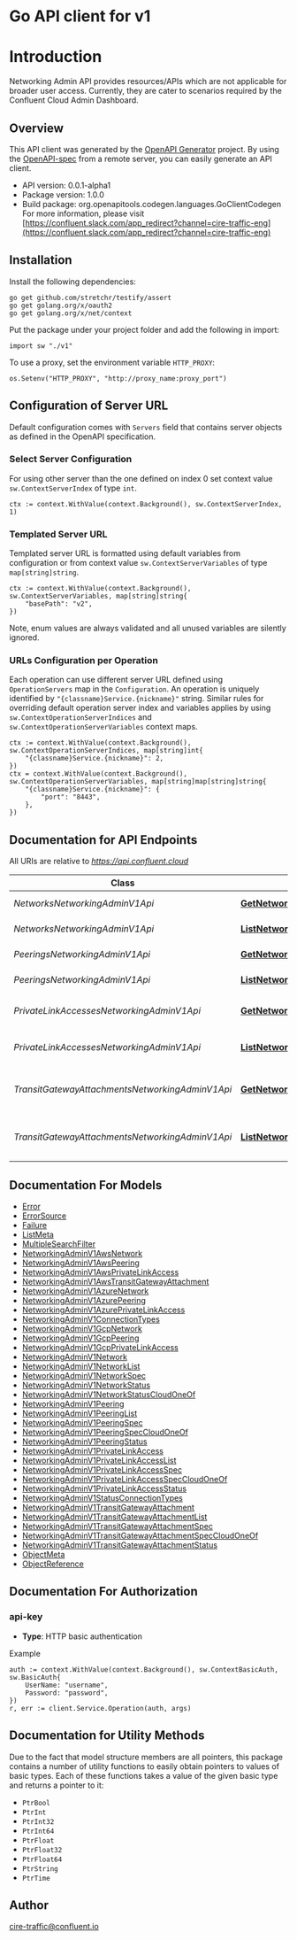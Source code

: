 # Go API client for v1

# Introduction

Networking Admin API provides resources/APIs which are not applicable for broader user access.
Currently, they are cater to scenarios required by the Confluent Cloud Admin Dashboard.


## Overview
This API client was generated by the [OpenAPI Generator](https://openapi-generator.tech) project.  By using the [OpenAPI-spec](https://www.openapis.org/) from a remote server, you can easily generate an API client.

- API version: 0.0.1-alpha1
- Package version: 1.0.0
- Build package: org.openapitools.codegen.languages.GoClientCodegen
For more information, please visit [https://confluent.slack.com/app_redirect?channel=cire-traffic-eng](https://confluent.slack.com/app_redirect?channel=cire-traffic-eng)

## Installation

Install the following dependencies:

```shell
go get github.com/stretchr/testify/assert
go get golang.org/x/oauth2
go get golang.org/x/net/context
```

Put the package under your project folder and add the following in import:

```golang
import sw "./v1"
```

To use a proxy, set the environment variable `HTTP_PROXY`:

```golang
os.Setenv("HTTP_PROXY", "http://proxy_name:proxy_port")
```

## Configuration of Server URL

Default configuration comes with `Servers` field that contains server objects as defined in the OpenAPI specification.

### Select Server Configuration

For using other server than the one defined on index 0 set context value `sw.ContextServerIndex` of type `int`.

```golang
ctx := context.WithValue(context.Background(), sw.ContextServerIndex, 1)
```

### Templated Server URL

Templated server URL is formatted using default variables from configuration or from context value `sw.ContextServerVariables` of type `map[string]string`.

```golang
ctx := context.WithValue(context.Background(), sw.ContextServerVariables, map[string]string{
	"basePath": "v2",
})
```

Note, enum values are always validated and all unused variables are silently ignored.

### URLs Configuration per Operation

Each operation can use different server URL defined using `OperationServers` map in the `Configuration`.
An operation is uniquely identified by `"{classname}Service.{nickname}"` string.
Similar rules for overriding default operation server index and variables applies by using `sw.ContextOperationServerIndices` and `sw.ContextOperationServerVariables` context maps.

```
ctx := context.WithValue(context.Background(), sw.ContextOperationServerIndices, map[string]int{
	"{classname}Service.{nickname}": 2,
})
ctx = context.WithValue(context.Background(), sw.ContextOperationServerVariables, map[string]map[string]string{
	"{classname}Service.{nickname}": {
		"port": "8443",
	},
})
```

## Documentation for API Endpoints

All URIs are relative to *https://api.confluent.cloud*

Class | Method | HTTP request | Description
------------ | ------------- | ------------- | -------------
*NetworksNetworkingAdminV1Api* | [**GetNetworkingAdminV1Network**](docs/NetworksNetworkingAdminV1Api.md#getnetworkingadminv1network) | **Get** /networking-admin/v1/networks/{id} | Read a Network
*NetworksNetworkingAdminV1Api* | [**ListNetworkingAdminV1Networks**](docs/NetworksNetworkingAdminV1Api.md#listnetworkingadminv1networks) | **Get** /networking-admin/v1/networks | List of Networks
*PeeringsNetworkingAdminV1Api* | [**GetNetworkingAdminV1Peering**](docs/PeeringsNetworkingAdminV1Api.md#getnetworkingadminv1peering) | **Get** /networking-admin/v1/peerings/{id} | Read a Peering
*PeeringsNetworkingAdminV1Api* | [**ListNetworkingAdminV1Peerings**](docs/PeeringsNetworkingAdminV1Api.md#listnetworkingadminv1peerings) | **Get** /networking-admin/v1/peerings | List of Peerings
*PrivateLinkAccessesNetworkingAdminV1Api* | [**GetNetworkingAdminV1PrivateLinkAccess**](docs/PrivateLinkAccessesNetworkingAdminV1Api.md#getnetworkingadminv1privatelinkaccess) | **Get** /networking-admin/v1/private-link-accesses/{id} | Read a Private Link Access
*PrivateLinkAccessesNetworkingAdminV1Api* | [**ListNetworkingAdminV1PrivateLinkAccesses**](docs/PrivateLinkAccessesNetworkingAdminV1Api.md#listnetworkingadminv1privatelinkaccesses) | **Get** /networking-admin/v1/private-link-accesses | List of Private Link Accesses
*TransitGatewayAttachmentsNetworkingAdminV1Api* | [**GetNetworkingAdminV1TransitGatewayAttachment**](docs/TransitGatewayAttachmentsNetworkingAdminV1Api.md#getnetworkingadminv1transitgatewayattachment) | **Get** /networking-admin/v1/transit-gateway-attachments/{id} | Read a Transit Gateway Attachment
*TransitGatewayAttachmentsNetworkingAdminV1Api* | [**ListNetworkingAdminV1TransitGatewayAttachments**](docs/TransitGatewayAttachmentsNetworkingAdminV1Api.md#listnetworkingadminv1transitgatewayattachments) | **Get** /networking-admin/v1/transit-gateway-attachments | List of Transit Gateway Attachments


## Documentation For Models

 - [Error](docs/Error.md)
 - [ErrorSource](docs/ErrorSource.md)
 - [Failure](docs/Failure.md)
 - [ListMeta](docs/ListMeta.md)
 - [MultipleSearchFilter](docs/MultipleSearchFilter.md)
 - [NetworkingAdminV1AwsNetwork](docs/NetworkingAdminV1AwsNetwork.md)
 - [NetworkingAdminV1AwsPeering](docs/NetworkingAdminV1AwsPeering.md)
 - [NetworkingAdminV1AwsPrivateLinkAccess](docs/NetworkingAdminV1AwsPrivateLinkAccess.md)
 - [NetworkingAdminV1AwsTransitGatewayAttachment](docs/NetworkingAdminV1AwsTransitGatewayAttachment.md)
 - [NetworkingAdminV1AzureNetwork](docs/NetworkingAdminV1AzureNetwork.md)
 - [NetworkingAdminV1AzurePeering](docs/NetworkingAdminV1AzurePeering.md)
 - [NetworkingAdminV1AzurePrivateLinkAccess](docs/NetworkingAdminV1AzurePrivateLinkAccess.md)
 - [NetworkingAdminV1ConnectionTypes](docs/NetworkingAdminV1ConnectionTypes.md)
 - [NetworkingAdminV1GcpNetwork](docs/NetworkingAdminV1GcpNetwork.md)
 - [NetworkingAdminV1GcpPeering](docs/NetworkingAdminV1GcpPeering.md)
 - [NetworkingAdminV1GcpPrivateLinkAccess](docs/NetworkingAdminV1GcpPrivateLinkAccess.md)
 - [NetworkingAdminV1Network](docs/NetworkingAdminV1Network.md)
 - [NetworkingAdminV1NetworkList](docs/NetworkingAdminV1NetworkList.md)
 - [NetworkingAdminV1NetworkSpec](docs/NetworkingAdminV1NetworkSpec.md)
 - [NetworkingAdminV1NetworkStatus](docs/NetworkingAdminV1NetworkStatus.md)
 - [NetworkingAdminV1NetworkStatusCloudOneOf](docs/NetworkingAdminV1NetworkStatusCloudOneOf.md)
 - [NetworkingAdminV1Peering](docs/NetworkingAdminV1Peering.md)
 - [NetworkingAdminV1PeeringList](docs/NetworkingAdminV1PeeringList.md)
 - [NetworkingAdminV1PeeringSpec](docs/NetworkingAdminV1PeeringSpec.md)
 - [NetworkingAdminV1PeeringSpecCloudOneOf](docs/NetworkingAdminV1PeeringSpecCloudOneOf.md)
 - [NetworkingAdminV1PeeringStatus](docs/NetworkingAdminV1PeeringStatus.md)
 - [NetworkingAdminV1PrivateLinkAccess](docs/NetworkingAdminV1PrivateLinkAccess.md)
 - [NetworkingAdminV1PrivateLinkAccessList](docs/NetworkingAdminV1PrivateLinkAccessList.md)
 - [NetworkingAdminV1PrivateLinkAccessSpec](docs/NetworkingAdminV1PrivateLinkAccessSpec.md)
 - [NetworkingAdminV1PrivateLinkAccessSpecCloudOneOf](docs/NetworkingAdminV1PrivateLinkAccessSpecCloudOneOf.md)
 - [NetworkingAdminV1PrivateLinkAccessStatus](docs/NetworkingAdminV1PrivateLinkAccessStatus.md)
 - [NetworkingAdminV1StatusConnectionTypes](docs/NetworkingAdminV1StatusConnectionTypes.md)
 - [NetworkingAdminV1TransitGatewayAttachment](docs/NetworkingAdminV1TransitGatewayAttachment.md)
 - [NetworkingAdminV1TransitGatewayAttachmentList](docs/NetworkingAdminV1TransitGatewayAttachmentList.md)
 - [NetworkingAdminV1TransitGatewayAttachmentSpec](docs/NetworkingAdminV1TransitGatewayAttachmentSpec.md)
 - [NetworkingAdminV1TransitGatewayAttachmentSpecCloudOneOf](docs/NetworkingAdminV1TransitGatewayAttachmentSpecCloudOneOf.md)
 - [NetworkingAdminV1TransitGatewayAttachmentStatus](docs/NetworkingAdminV1TransitGatewayAttachmentStatus.md)
 - [ObjectMeta](docs/ObjectMeta.md)
 - [ObjectReference](docs/ObjectReference.md)


## Documentation For Authorization



### api-key

- **Type**: HTTP basic authentication

Example

```golang
auth := context.WithValue(context.Background(), sw.ContextBasicAuth, sw.BasicAuth{
    UserName: "username",
    Password: "password",
})
r, err := client.Service.Operation(auth, args)
```


## Documentation for Utility Methods

Due to the fact that model structure members are all pointers, this package contains
a number of utility functions to easily obtain pointers to values of basic types.
Each of these functions takes a value of the given basic type and returns a pointer to it:

* `PtrBool`
* `PtrInt`
* `PtrInt32`
* `PtrInt64`
* `PtrFloat`
* `PtrFloat32`
* `PtrFloat64`
* `PtrString`
* `PtrTime`

## Author

cire-traffic@confluent.io

